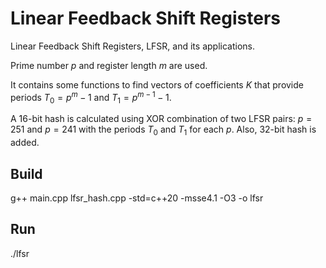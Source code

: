 # Linear Feedback Shift Registers
Linear Feedback Shift Registers, LFSR, and its applications.

Prime number $p$ and register length $m$ are used.

It contains some functions to find vectors of coefficients $K$ that provide periods $T_0 = {p}^{m} - 1$ and $T_1 = {p}^{m-1} - 1$.

A 16-bit hash is calculated using XOR combination of two LFSR pairs: $p = 251$ and $p = 241$ with the periods $T_0$ and $T_1$ for each $p$. Also, 32-bit hash is added.

## Build
g++ main.cpp lfsr_hash.cpp -std=c++20 -msse4.1 -O3 -o lfsr
## Run
./lfsr
